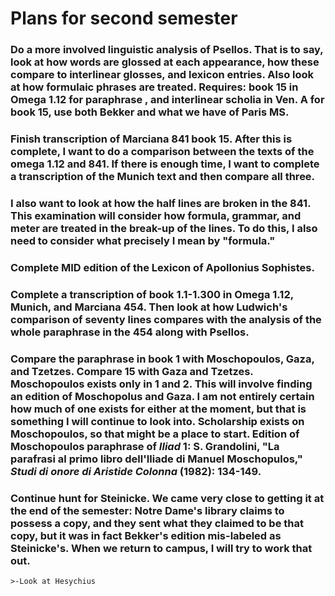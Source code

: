 # Plans for second semester

### Do a more involved linguistic analysis of Psellos. That is to say, look at how words are glossed at each appearance, how these compare to interlinear glosses, and lexicon entries. Also look at how formulaic phrases are treated.   Requires:  book 15 in Omega 1.12 for paraphrase , and interlinear scholia in Ven. A for book 15, use both Bekker and what we have of Paris MS.

### Finish transcription of Marciana 841 book 15. After this is complete, I want to do a comparison between the texts of the omega 1.12 and 841. If there is enough time, I want to complete a transcription of the Munich text and then compare all three. 

### I also want to look at how the half lines are broken in the 841. This examination will consider how formula, grammar, and meter are treated in the break-up of the lines. To do this, I also need to consider what precisely I mean by "formula." 

### Complete MID edition of the Lexicon of Apollonius Sophistes.

### Complete a transcription of book 1.1-1.300 in Omega 1.12, Munich, and Marciana 454. Then look at how Ludwich's comparison of seventy lines compares with the analysis of the whole paraphrase in the 454 along with Psellos. 

### Compare the paraphrase in book 1 with Moschopoulos, Gaza, and Tzetzes. Compare 15 with Gaza and Tzetzes. Moschopoulos exists only in 1 and 2. This will involve finding an edition of Moschopolus and Gaza. I am not entirely certain how much of one exists for either at the moment, but that is something  I will continue to look into. Scholarship exists on Moschopoulos, so that might be a place to start.  Edition of Moschopoulos paraphrase of *Iliad* 1: S. Grandolini, "La parafrasi al primo libro dell'Iliade di Manuel Moschopulos," *Studi di onore di Aristide Colonna* (1982): 134-149.


### Continue hunt for Steinicke. We came very close to getting it at the end of the semester: Notre Dame's library claims to possess a copy, and they sent what they claimed to be that copy, but it was in fact Bekker's edition mis-labeled as Steinicke's. When we return to campus, I will try to work that out.   
	>-Look at Hesychius
